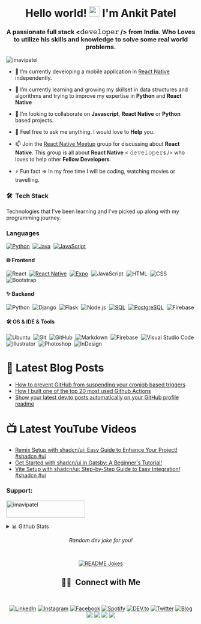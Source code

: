 <h1 align="center">Hello world! <img src="https://media.giphy.com/media/hvRJCLFzcasrR4ia7z/giphy.gif" width="28"> I'm Ankit Patel</h1>
<h3 align="center">A passionate full stack <𝚍𝚎𝚟𝚎𝚕𝚘𝚙𝚎𝚛 /> from India. Who Loves to utilize his skills and knowledge to solve some real world problems.</h3>

<p align="left"> <img src="https://komarev.com/ghpvc/?username=imavipatel&label=Profile%20views&color=0e75b6&style=flat" alt="imavipatel" /> </p>

-  🔭 I’m currently developing a mobile application in [React Native](https://reactnative.dev/) independently.

-  🌱 I’m currently learning and growing my skillset in data structures and algorithms and trying to improve my expertise in **Python** and **React Native**

-  🤝 I’m looking to collaborate on **Javascript**, **React Native** or **Python** based projects.

-  💬 Feel free to ask me anything. I would love to **Help** you.

-  📫 Join the [React Native Meetup](https://t.me/ReactNativeDelhiNcrMeetup) group for discussing about **React Native**. This group is all about **React Native** < 𝚍𝚎𝚟𝚎𝚕𝚘𝚙𝚎𝚛s /> who loves to help other **Fellow Developers**.

-  ⚡ Fun fact => In my free time I will be coding, watching movies or travelling.

### 🛠 &nbsp;Tech Stack

Technologies that I've been learning and I've picked up along with my programming journey.

### Languages

[![Python](https://img.shields.io/badge/-Python-05122A?&logo=python)](https://www.python.org/)&nbsp;
[![Java](https://img.shields.io/badge/-Java-05122A?&logo=Java&logoColor=007396)](https://www.java.com/en/)&nbsp;
[![JavaScript](https://img.shields.io/badge/-JavaScript-05122A?&logo=JavaScript&logoColor=ddc508)](https://www.javascript.com/)

#### 🌐 Frontend <br />

![React](https://img.shields.io/badge/-React-05122A?style=flat&logo=react)&nbsp;
[![React Native](https://img.shields.io/badge/-React_Native-05122A?style=flat&logo=react)](https://reactnative.dev/)&nbsp;
[![Expo](https://img.shields.io/badge/-Expo-05122A?style=flat&logo=expo&logoColor=FFF)](https://expo.io/)&nbsp;
![JavaScript](https://img.shields.io/badge/-JavaScript-05122A?style=flat&logo=javascript)&nbsp;
![HTML](https://img.shields.io/badge/-HTML-05122A?style=flat&logo=HTML5)&nbsp;
![CSS](https://img.shields.io/badge/-CSS-05122A?style=flat&logo=CSS3&logoColor=1572B6)&nbsp;
![Bootstrap](https://img.shields.io/badge/-Bootstrap-05122A?style=flat&logo=bootstrap&logoColor=563D7C)

#### ✨ Backend <br />

![Python](https://img.shields.io/badge/-Python-05122A?style=flat&logo=python)&nbsp;
![Django](https://img.shields.io/badge/-Django-05122A?style=flat&logo=django&logoColor=092E20)&nbsp;
![Flask](https://img.shields.io/badge/-Flask-05122A?style=flat&logo=flask)&nbsp;
![Node.js](https://img.shields.io/badge/-Node.js-05122A?style=flat&logo=node.js)&nbsp;
[![SQL](https://img.shields.io/badge/-SQL-05122A?&logo=MySQL&logoColor=4479A1)](https://www.mysql.com/)&nbsp;
[![PostgreSQL](https://img.shields.io/badge/-PostgreSQL-05122A?style=flat-square&logo=postgresql&logoColor=0273B7)](https://www.postgresql.org/)&nbsp;
![Firebase](https://img.shields.io/badge/-Firebase-05122A?style=flat-square&logo=Firebase)

#### 🛠 OS & IDE & Tools <br />

![Ubuntu](https://img.shields.io/badge/-Ubuntu-05122A?style=flat-square&logo=ubuntu)&nbsp;
![Git](https://img.shields.io/badge/-Git-05122A?style=flat&logo=git)&nbsp;
![GitHub](https://img.shields.io/badge/-GitHub-05122A?style=flat&logo=github)&nbsp;
![Markdown](https://img.shields.io/badge/-Markdown-05122A?style=flat&logo=markdown)&nbsp;
![Firebase](https://img.shields.io/badge/-Firebase-05122A?style=flat-square&logo=Firebase)&nbsp;
![Visual Studio Code](https://img.shields.io/badge/-Visual%20Studio%20Code-05122A?style=flat&logo=visual-studio-code&logoColor=007ACC)&nbsp;
![Illustrator](https://img.shields.io/badge/-Illustrator-05122A?style=flat&logo=adobe-illustrator)&nbsp;
![Photoshop](https://img.shields.io/badge/-Photoshop-05122A?style=flat&logo=adobe-photoshop)&nbsp;
![InDesign](https://img.shields.io/badge/-InDesign-05122A?style=flat&logo=adobe-indesign)

# 📕 Latest Blog Posts

<!-- BLOG-POST-LIST:START -->
- [How to prevent GitHub from suspending your cronjob based triggers](https://dev.to/gautamkrishnar/how-to-prevent-github-from-suspending-your-cronjob-based-triggers-knf)
- [How I built one of the top 20 most used Github Actions](https://www.gautamkrishnar.com/how-i-built-one-of-the-top-20-most-used-github-actions/)
- [Show your latest dev.to posts automatically on your GitHub profile readme](https://dev.to/gautamkrishnar/show-your-latest-dev-to-posts-automatically-in-your-github-profile-readme-3nk8)
<!-- BLOG-POST-LIST:END -->

# 📺 Latest YouTube Videos

<!-- YOUTUBE:START -->
- [Remix Setup with shadcn/ui: Easy Guide to Enhance Your Project! #shadcn #ui](https://www.youtube.com/watch?v=UmmaFU7qohk)
- [Get Started with shadcn/ui in Gatsby: A Beginner&#39;s Tutorial!](https://www.youtube.com/watch?v=1iSYpeI4mVc)
- [Vite Setup with shadcn/ui: Step-by-Step Guide to Easy Integration! #shadcn #ui](https://www.youtube.com/watch?v=PKbDGN2nxFc)
<!-- YOUTUBE:END -->

<h3 align="left">Support:</h3>
<p><a href="https://www.buymeacoffee.com/imavipatel"> <img align="center" src="https://cdn.buymeacoffee.com/buttons/v2/default-yellow.png" height="45" width="210" alt="imavipatel" /></a></p>

<details>
<summary>📊 Github Stats</summary>

<br/>
<p><img align="center" src="https://github-readme-stats.vercel.app/api/top-langs/?username=imavipatel&hide=html&hide_title=false&hide_border=false&layout=compact&langs_count=7&text_color=D3D3D3&icon_color=2234AE&bg_color=0,000000,130F40" alt="imavipatel" /></p>

<p><img align="center" src="https://github-readme-stats.vercel.app/api?username=imavipatel&include_all_commits=true&count_private=true&show_icons=true&hide_border=false&line_height=20&title_color=7A7ADB&icon_color=2234AE&text_color=D3D3D3&bg_color=0,000000,130F40" alt="imavipatel"/></p>

<p><img align="center" src="https://github-readme-streak-stats.herokuapp.com/?user=imavipatel&theme=highcontrast" alt="imavipatel" /></p>

</details>

<div align="center">

<i align="center">Random dev joke for you!</i>
  
</br>

<a href="https://readme-jokes.vercel.app"><img align="center" src="https://readme-jokes.vercel.app/api?bgColor=%23073b4c&textColor=%2306d6a0&aColor=%2306d6a0&borderColor=%2306d6a0" alt="README Jokes"></a>

<!-- [![spotify-github-profile](https://spotify-github-profile.vercel.app/api/view?uid=2eurp0urtyq353b43zl9ovv3o&cover_image=false&theme=default)](https://open.spotify.com/user/2eurp0urtyq353b43zl9ovv3o?si=t8kkHVBLRGuiJJm0Rpkk7g&nd=1) -->

## 🤝🏻 &nbsp;Connect with Me

<br/>

<a href="https://www.linkedin.com/in/imavipatel" target="_blank"><img src="https://img.shields.io/badge/LinkedIn-%230077B5.svg?&style=flat-square&logo=linkedin&logoColor=white" alt="LinkedIn"></a>
<a href="https://www.instagram.com/imavipatel" target="_blank"><img src="https://img.shields.io/badge/Instagram-%23E4405F.svg?&style=flat-square&logo=instagram&logoColor=white" alt="Instagram"></a>
<a href="https://www.facebook.com/imavipatel" target="_blank"><img src="https://img.shields.io/badge/Facebook-%231877F2.svg?&style=flat-square&logo=facebook&logoColor=white" alt="Facebook"></a>
<a href="https://open.spotify.com/user/31i6pngdavxid3wuhbxjgqyl6dke?si=rttYFsUaRkaC0MRGpNECaQ" target="_blank"><img src="https://img.shields.io/badge/Spotify-%231ED760.svg?&style=flat-square&logo=spotify&logoColor=white" alt="Spotify"></a>
<a href="https://dev.to/imavipatel" target="_blank"><img src="https://img.shields.io/badge/DEV-%230A0A0A.svg?&style=flat-square&logo=DEV.to&logoColor=white" alt="DEV.to"></a>
<a href="https://twitter.com/imavipatel"><img alt="Twitter" src="https://img.shields.io/badge/Twitter-blue?style=flat&logo=twitter&logoColor=white"></a>
<a href="https://medium.com/@imavipatel"><img alt="Blog" src="https://img.shields.io/badge/Medium-black?style=flat&logo=medium&logoColor=white"></a>
<a href="https://hackerrank.com/imavipatel" alt="HackerRank">
<img src="https://img.shields.io/badge/-HackerRank-3a424f?style=flat-square&logo=hackerrank" /></a>
<a href="https://stackoverflow.com/users/10200838/imavipatel" alt="StackOverflow"><img src="https://img.shields.io/badge/-StackOverflow-FE7A16?style=flat-square&logo=stack-overflow&logoColor=white" /></a>
<a href="https://www.pinterest.ca/imavipatel"><img src="https://img.shields.io/badge/-Pinterest-BD081C?style=flat&logo=Pinterest&logoColor=white"/></a>
<a href="https://youtube.com/@imavipatel"><img src="https://img.shields.io/badge/-Youtube-e74c3c?style=flat&labelColor=e74c3c&logo=youtube&logoColor=white"/></a>
